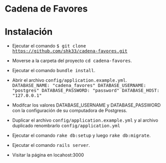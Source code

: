 Cadena de Favores
====================

# Instalación

* Ejecutar el comando
<tt>$ git clone https://github.com/shk33/cadena-favores.git</tt>

* Moverse a la carpeta del proyecto
<tt>cd cadena-favores</tt>.

* Ejecutar el comando 
<tt>bundle install</tt>.

* Abrir el archivo <tt>config/application.example.yml</tt>.
<tt>DATABASE_NAME: "cadena_favores"
DATABASE_USERNAME: "postgres"
DATABASE_PASSWORD: "password"
DATABASE_HOST: "127.0.0.1" </tt>

* Modifcar los valores DATABASE_USERNAME y DATABASE_PASSWORD con la configuración de su computadora de Postgress.

* Duplicar el archivo <tt>config/application.example.yml</tt> y al archivo duplicado renombrarlo <tt>config/application.yml</tt>


* Ejecutar el comando
<tt>rake db:setup</tt> y luego 
<tt>rake db:migrate</tt>.

* Ejecutar el comando
<tt>rails server</tt>.

* Visitar la página en locahost:3000
